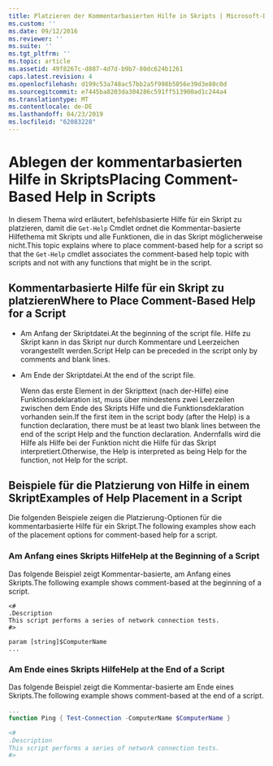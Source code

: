 ```yaml
---
title: Platzieren der Kommentarbasierten Hilfe in Skripts | Microsoft-Dokumentation
ms.custom: ''
ms.date: 09/12/2016
ms.reviewer: ''
ms.suite: ''
ms.tgt_pltfrm: ''
ms.topic: article
ms.assetid: 49f8267c-d887-4d7d-b9b7-80dc624b1261
caps.latest.revision: 4
ms.openlocfilehash: d199c53a748ac57bb2a5f998b5056e39d3e80c0d
ms.sourcegitcommit: e7445ba8203da304286c591ff513900ad1c244a4
ms.translationtype: MT
ms.contentlocale: de-DE
ms.lasthandoff: 04/23/2019
ms.locfileid: "62083228"
---
```

# <a name="placing-comment-based-help-in-scripts"></a><span data-ttu-id="ece84-102">Ablegen der kommentarbasierten Hilfe in Skripts</span><span class="sxs-lookup"><span data-stu-id="ece84-102">Placing Comment-Based Help in Scripts</span></span>

<span data-ttu-id="ece84-103">In diesem Thema wird erläutert, befehlsbasierte Hilfe für ein Skript zu platzieren, damit die `Get-Help` Cmdlet ordnet die Kommentar-basierte Hilfethema mit Skripts und alle Funktionen, die in das Skript möglicherweise nicht.</span><span class="sxs-lookup"><span data-stu-id="ece84-103">This topic explains where to place comment-based help for a script so that the `Get-Help` cmdlet associates the comment-based help topic with scripts and not with any functions that might be in the script.</span></span>

## <a name="where-to-place-comment-based-help-for-a-script"></a><span data-ttu-id="ece84-104">Kommentarbasierte Hilfe für ein Skript zu platzieren</span><span class="sxs-lookup"><span data-stu-id="ece84-104">Where to Place Comment-Based Help for a Script</span></span>

- <span data-ttu-id="ece84-105">Am Anfang der Skriptdatei.</span><span class="sxs-lookup"><span data-stu-id="ece84-105">At the beginning of the script file.</span></span> <span data-ttu-id="ece84-106">Hilfe zu Skript kann in das Skript nur durch Kommentare und Leerzeichen vorangestellt werden.</span><span class="sxs-lookup"><span data-stu-id="ece84-106">Script Help can be preceded in the script only by comments and blank lines.</span></span>

- <span data-ttu-id="ece84-107">Am Ende der Skriptdatei.</span><span class="sxs-lookup"><span data-stu-id="ece84-107">At the end of the script file.</span></span>

  <span data-ttu-id="ece84-108">Wenn das erste Element in der Skripttext (nach der-Hilfe) eine Funktionsdeklaration ist, muss über mindestens zwei Leerzeilen zwischen dem Ende des Skripts Hilfe und die Funktionsdeklaration vorhanden sein.</span><span class="sxs-lookup"><span data-stu-id="ece84-108">If the first item in the script body (after the Help) is a function declaration, there must be at least two blank lines between the end of the script Help and the function declaration.</span></span> <span data-ttu-id="ece84-109">Andernfalls wird die Hilfe als Hilfe bei der Funktion nicht die Hilfe für das Skript interpretiert.</span><span class="sxs-lookup"><span data-stu-id="ece84-109">Otherwise, the Help is interpreted as being Help for the function, not Help for the script.</span></span>

## <a name="examples-of-help-placement-in-a-script"></a><span data-ttu-id="ece84-110">Beispiele für die Platzierung von Hilfe in einem Skript</span><span class="sxs-lookup"><span data-stu-id="ece84-110">Examples of Help Placement in a Script</span></span>

 <span data-ttu-id="ece84-111">Die folgenden Beispiele zeigen die Platzierung-Optionen für die kommentarbasierte Hilfe für ein Skript.</span><span class="sxs-lookup"><span data-stu-id="ece84-111">The following examples show each of the placement options for comment-based help for a script.</span></span>

### <a name="help-at-the-beginning-of-a-script"></a><span data-ttu-id="ece84-112">Am Anfang eines Skripts Hilfe</span><span class="sxs-lookup"><span data-stu-id="ece84-112">Help at the Beginning of a Script</span></span>

 <span data-ttu-id="ece84-113">Das folgende Beispiel zeigt Kommentar-basierte, am Anfang eines Skripts.</span><span class="sxs-lookup"><span data-stu-id="ece84-113">The following example shows comment-based at the beginning of a script.</span></span>

```
<#
.Description
This script performs a series of network connection tests.
#>

param [string]$ComputerName
...
```

### <a name="help-at-the-end-of-a-script"></a><span data-ttu-id="ece84-114">Am Ende eines Skripts Hilfe</span><span class="sxs-lookup"><span data-stu-id="ece84-114">Help at the End of a Script</span></span>

 <span data-ttu-id="ece84-115">Das folgende Beispiel zeigt die Kommentar-basierte am Ende eines Skripts.</span><span class="sxs-lookup"><span data-stu-id="ece84-115">The following example shows comment-based at the end of a script.</span></span>

```powershell
...
function Ping { Test-Connection -ComputerName $ComputerName }

<#
.Description
This script performs a series of network connection tests.
#>

```